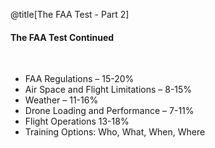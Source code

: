 <div class="slide-bg-style-left"></div><div class="slide-bg-style-right"></div>

@title[The FAA Test - Part 2]

#### The FAA Test Continued

<br>

- FAA Regulations – 15-20%
- Air Space and Flight Limitations – 8-15%
- Weather – 11-16%
- Drone Loading and Performance – 7-11%
- Flight Operations 13-18%
- Training Options: Who, What, When, Where
